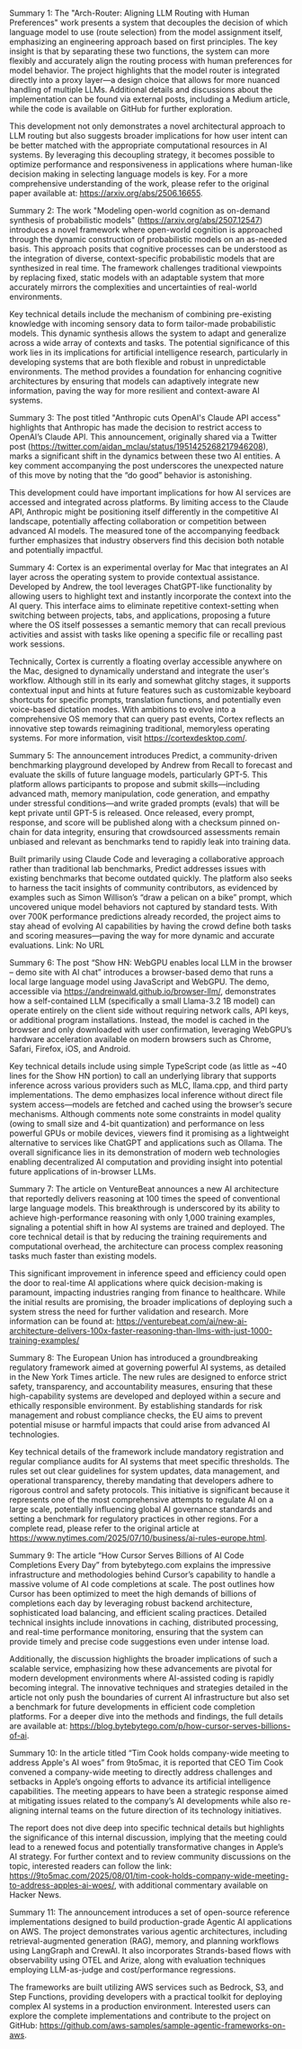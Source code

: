 Summary 1:
The "Arch-Router: Aligning LLM Routing with Human Preferences" work presents a system that decouples the decision of which language model to use (route selection) from the model assignment itself, emphasizing an engineering approach based on first principles. The key insight is that by separating these two functions, the system can more flexibly and accurately align the routing process with human preferences for model behavior. The project highlights that the model router is integrated directly into a proxy layer—a design choice that allows for more nuanced handling of multiple LLMs. Additional details and discussions about the implementation can be found via external posts, including a Medium article, while the code is available on GitHub for further exploration.

This development not only demonstrates a novel architectural approach to LLM routing but also suggests broader implications for how user intent can be better matched with the appropriate computational resources in AI systems. By leveraging this decoupling strategy, it becomes possible to optimize performance and responsiveness in applications where human-like decision making in selecting language models is key. For a more comprehensive understanding of the work, please refer to the original paper available at: https://arxiv.org/abs/2506.16655.

Summary 2:
The work "Modeling open-world cognition as on-demand synthesis of probabilistic models" (https://arxiv.org/abs/2507.12547) introduces a novel framework where open-world cognition is approached through the dynamic construction of probabilistic models on an as-needed basis. This approach posits that cognitive processes can be understood as the integration of diverse, context-specific probabilistic models that are synthesized in real time. The framework challenges traditional viewpoints by replacing fixed, static models with an adaptable system that more accurately mirrors the complexities and uncertainties of real-world environments.

Key technical details include the mechanism of combining pre-existing knowledge with incoming sensory data to form tailor-made probabilistic models. This dynamic synthesis allows the system to adapt and generalize across a wide array of contexts and tasks. The potential significance of this work lies in its implications for artificial intelligence research, particularly in developing systems that are both flexible and robust in unpredictable environments. The method provides a foundation for enhancing cognitive architectures by ensuring that models can adaptively integrate new information, paving the way for more resilient and context-aware AI systems.

Summary 3:
The post titled "Anthropic cuts OpenAI's Claude API access" highlights that Anthropic has made the decision to restrict access to OpenAI’s Claude API. This announcement, originally shared via a Twitter post (https://twitter.com/aidan_mclau/status/1951425268217946208), marks a significant shift in the dynamics between these two AI entities. A key comment accompanying the post underscores the unexpected nature of this move by noting that the “do good” behavior is astonishing.

This development could have important implications for how AI services are accessed and integrated across platforms. By limiting access to the Claude API, Anthropic might be positioning itself differently in the competitive AI landscape, potentially affecting collaboration or competition between advanced AI models. The measured tone of the accompanying feedback further emphasizes that industry observers find this decision both notable and potentially impactful.

Summary 4:
Cortex is an experimental overlay for Mac that integrates an AI layer across the operating system to provide contextual assistance. Developed by Andrew, the tool leverages ChatGPT-like functionality by allowing users to highlight text and instantly incorporate the context into the AI query. This interface aims to eliminate repetitive context-setting when switching between projects, tabs, and applications, proposing a future where the OS itself possesses a semantic memory that can recall previous activities and assist with tasks like opening a specific file or recalling past work sessions.

Technically, Cortex is currently a floating overlay accessible anywhere on the Mac, designed to dynamically understand and integrate the user's workflow. Although still in its early and somewhat glitchy stages, it supports contextual input and hints at future features such as customizable keyboard shortcuts for specific prompts, translation functions, and potentially even voice-based dictation modes. With ambitions to evolve into a comprehensive OS memory that can query past events, Cortex reflects an innovative step towards reimagining traditional, memoryless operating systems. For more information, visit https://cortexdesktop.com/.

Summary 5:
The announcement introduces Predict, a community-driven benchmarking playground developed by Andrew from Recall to forecast and evaluate the skills of future language models, particularly GPT-5. This platform allows participants to propose and submit skills—including advanced math, memory manipulation, code generation, and empathy under stressful conditions—and write graded prompts (evals) that will be kept private until GPT-5 is released. Once released, every prompt, response, and score will be published along with a checksum pinned on-chain for data integrity, ensuring that crowdsourced assessments remain unbiased and relevant as benchmarks tend to rapidly leak into training data.

Built primarily using Claude Code and leveraging a collaborative approach rather than traditional lab benchmarks, Predict addresses issues with existing benchmarks that become outdated quickly. The platform also seeks to harness the tacit insights of community contributors, as evidenced by examples such as Simon Willison’s “draw a pelican on a bike” prompt, which uncovered unique model behaviors not captured by standard tests. With over 700K performance predictions already recorded, the project aims to stay ahead of evolving AI capabilities by having the crowd define both tasks and scoring measures—paving the way for more dynamic and accurate evaluations. Link: No URL

Summary 6:
The post “Show HN: WebGPU enables local LLM in the browser – demo site with AI chat” introduces a browser-based demo that runs a local large language model using JavaScript and WebGPU. The demo, accessible via https://andreinwald.github.io/browser-llm/, demonstrates how a self-contained LLM (specifically a small Llama-3.2 1B model) can operate entirely on the client side without requiring network calls, API keys, or additional program installations. Instead, the model is cached in the browser and only downloaded with user confirmation, leveraging WebGPU’s hardware acceleration available on modern browsers such as Chrome, Safari, Firefox, iOS, and Android.

Key technical details include using simple TypeScript code (as little as ~40 lines for the Show HN portion) to call an underlying library that supports inference across various providers such as MLC, llama.cpp, and third party implementations. The demo emphasizes local inference without direct file system access—models are fetched and cached using the browser’s secure mechanisms. Although comments note some constraints in model quality (owing to small size and 4-bit quantization) and performance on less powerful GPUs or mobile devices, viewers find it promising as a lightweight alternative to services like ChatGPT and applications such as Ollama. The overall significance lies in its demonstration of modern web technologies enabling decentralized AI computation and providing insight into potential future applications of in-browser LLMs.

Summary 7:
The article on VentureBeat announces a new AI architecture that reportedly delivers reasoning at 100 times the speed of conventional large language models. This breakthrough is underscored by its ability to achieve high-performance reasoning with only 1,000 training examples, signaling a potential shift in how AI systems are trained and deployed. The core technical detail is that by reducing the training requirements and computational overhead, the architecture can process complex reasoning tasks much faster than existing models.

This significant improvement in inference speed and efficiency could open the door to real-time AI applications where quick decision-making is paramount, impacting industries ranging from finance to healthcare. While the initial results are promising, the broader implications of deploying such a system stress the need for further validation and research. More information can be found at: https://venturebeat.com/ai/new-ai-architecture-delivers-100x-faster-reasoning-than-llms-with-just-1000-training-examples/

Summary 8:
The European Union has introduced a groundbreaking regulatory framework aimed at governing powerful AI systems, as detailed in the New York Times article. The new rules are designed to enforce strict safety, transparency, and accountability measures, ensuring that these high-capability systems are developed and deployed within a secure and ethically responsible environment. By establishing standards for risk management and robust compliance checks, the EU aims to prevent potential misuse or harmful impacts that could arise from advanced AI technologies.

Key technical details of the framework include mandatory registration and regular compliance audits for AI systems that meet specific thresholds. The rules set out clear guidelines for system updates, data management, and operational transparency, thereby mandating that developers adhere to rigorous control and safety protocols. This initiative is significant because it represents one of the most comprehensive attempts to regulate AI on a large scale, potentially influencing global AI governance standards and setting a benchmark for regulatory practices in other regions. For a complete read, please refer to the original article at https://www.nytimes.com/2025/07/10/business/ai-rules-europe.html.

Summary 9:
The article “How Cursor Serves Billions of AI Code Completions Every Day” from bytebytego.com explains the impressive infrastructure and methodologies behind Cursor’s capability to handle a massive volume of AI code completions at scale. The post outlines how Cursor has been optimized to meet the high demands of billions of completions each day by leveraging robust backend architecture, sophisticated load balancing, and efficient scaling practices. Detailed technical insights include innovations in caching, distributed processing, and real-time performance monitoring, ensuring that the system can provide timely and precise code suggestions even under intense load.

Additionally, the discussion highlights the broader implications of such a scalable service, emphasizing how these advancements are pivotal for modern development environments where AI-assisted coding is rapidly becoming integral. The innovative techniques and strategies detailed in the article not only push the boundaries of current AI infrastructure but also set a benchmark for future developments in efficient code completion platforms. For a deeper dive into the methods and findings, the full details are available at: https://blog.bytebytego.com/p/how-cursor-serves-billions-of-ai.

Summary 10:
In the article titled “Tim Cook holds company-wide meeting to address Apple's AI woes” from 9to5mac, it is reported that CEO Tim Cook convened a company-wide meeting to directly address challenges and setbacks in Apple’s ongoing efforts to advance its artificial intelligence capabilities. The meeting appears to have been a strategic response aimed at mitigating issues related to the company’s AI developments while also re-aligning internal teams on the future direction of its technology initiatives.

The report does not dive deep into specific technical details but highlights the significance of this internal discussion, implying that the meeting could lead to a renewed focus and potentially transformative changes in Apple’s AI strategy. For further context and to review community discussions on the topic, interested readers can follow the link: https://9to5mac.com/2025/08/01/tim-cook-holds-company-wide-meeting-to-address-apples-ai-woes/, with additional commentary available on Hacker News.

Summary 11:
The announcement introduces a set of open-source reference implementations designed to build production-grade Agentic AI applications on AWS. The project demonstrates various agentic architectures, including retrieval-augmented generation (RAG), memory, and planning workflows using LangGraph and CrewAI. It also incorporates Strands-based flows with observability using OTEL and Arize, along with evaluation techniques employing LLM-as-judge and cost/performance regressions.

The frameworks are built utilizing AWS services such as Bedrock, S3, and Step Functions, providing developers with a practical toolkit for deploying complex AI systems in a production environment. Interested users can explore the complete implementations and contribute to the project on GitHub: https://github.com/aws-samples/sample-agentic-frameworks-on-aws.

